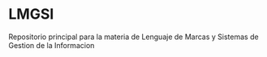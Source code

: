 # LMGSI
Repositorio principal para la materia de Lenguaje de Marcas y Sistemas de Gestion de la Informacion
